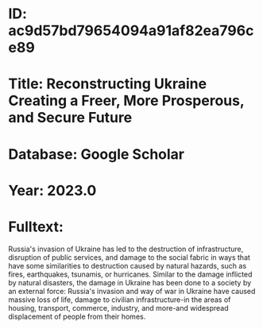 # ID: ac9d57bd79654094a91af82ea796ce89
# Title: Reconstructing Ukraine Creating a Freer, More Prosperous, and Secure Future
# Database: Google Scholar
# Year: 2023.0
# Fulltext:
Russia's invasion of Ukraine has led to the destruction of infrastructure, disruption of public services, and damage to the social fabric in ways that have some similarities to destruction caused by natural hazards, such as fires, earthquakes, tsunamis, or hurricanes.
Similar to the damage inflicted by natural disasters, the damage in Ukraine has been done to a society by an external force: Russia's invasion and way of war in Ukraine have caused massive loss of life, damage to civilian infrastructure-in the areas of housing, transport, commerce, industry, and more-and widespread displacement of people from their homes.